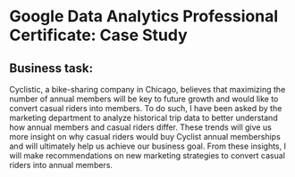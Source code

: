 # Google Data Analytics Professional Certificate: Case Study

## Business task:
Cyclistic, a bike-sharing company in Chicago, believes that maximizing the number of annual members will be key to future growth and would like to convert casual riders into members. To do such, I have been asked by the marketing department to analyze historical trip data to better understand how annual members and casual riders differ. These trends will give us more insight on why casual riders would buy Cyclist annual memberships and will ultimately help us achieve our business goal. From these insights, I will make recommendations on new marketing strategies to convert casual riders into annual members.

